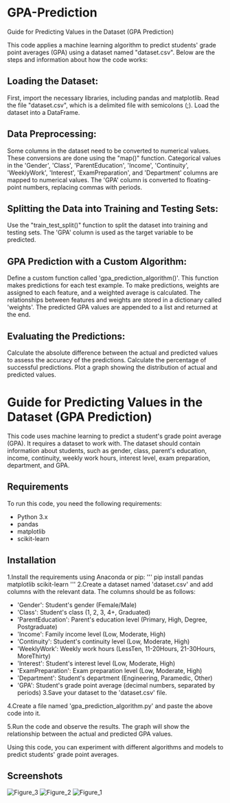 # GPA-Prediction
Guide for Predicting Values in the Dataset (GPA Prediction)

This code applies a machine learning algorithm to predict students' grade point averages (GPA) using a dataset named "dataset.csv". Below are the steps and information about how the code works:

## Loading the Dataset:

First, import the necessary libraries, including pandas and matplotlib.
Read the file "dataset.csv", which is a delimited file with semicolons (;).
Load the dataset into a DataFrame.

## Data Preprocessing:

Some columns in the dataset need to be converted to numerical values. These conversions are done using the "map()" function.
Categorical values in the 'Gender', 'Class', 'ParentEducation', 'Income', 'Continuity', 'WeeklyWork', 'Interest', 'ExamPreparation', and 'Department' columns are mapped to numerical values.
The 'GPA' column is converted to floating-point numbers, replacing commas with periods.

## Splitting the Data into Training and Testing Sets:

Use the "train_test_split()" function to split the dataset into training and testing sets.
The 'GPA' column is used as the target variable to be predicted.

## GPA Prediction with a Custom Algorithm:

Define a custom function called 'gpa_prediction_algorithm()'. This function makes predictions for each test example.
To make predictions, weights are assigned to each feature, and a weighted average is calculated.
The relationships between features and weights are stored in a dictionary called 'weights'.
The predicted GPA values are appended to a list and returned at the end.

## Evaluating the Predictions:

Calculate the absolute difference between the actual and predicted values to assess the accuracy of the predictions.
Calculate the percentage of successful predictions.
Plot a graph showing the distribution of actual and predicted values.

# Guide for Predicting Values in the Dataset (GPA Prediction)
This code uses machine learning to predict a student's grade point average (GPA). It requires a dataset to work with. The dataset should contain information about students, such as gender, class, parent's education, income, continuity, weekly work hours, interest level, exam preparation, department, and GPA.

## Requirements
To run this code, you need the following requirements:

- Python 3.x
- pandas
- matplotlib
- scikit-learn
## Installation
1.Install the requirements using Anaconda or pip:
''' pip install pandas matplotlib scikit-learn '''
2.Create a dataset named 'dataset.csv' and add columns with the relevant data. The columns should be as follows:

- 'Gender': Student's gender (Female/Male)
- 'Class': Student's class (1, 2, 3, 4+, Graduated)
- 'ParentEducation': Parent's education level (Primary, High, Degree, Postgraduate)
- 'Income': Family income level (Low, Moderate, High)
- 'Continuity': Student's continuity level (Low, Moderate, High)
- 'WeeklyWork': Weekly work hours (LessTen, 11-20Hours, 21-30Hours, MoreThirty)
- 'Interest': Student's interest level (Low, Moderate, High)
- 'ExamPreparation': Exam preparation level (Low, Moderate, High)
- 'Department': Student's department (Engineering, Paramedic, Other)
- 'GPA': Student's grade point average (decimal numbers, separated by periods)
3.Save your dataset to the 'dataset.csv' file.

4.Create a file named 'gpa_prediction_algorithm.py' and paste the above code into it.

5.Run the code and observe the results. The graph will show the relationship between the actual and predicted GPA values.

Using this code, you can experiment with different algorithms and models to predict students' grade point averages.

## Screenshots

![Figure_3](https://github.com/Alper-Eren/GPAPrediction/assets/100538269/7f445811-5267-4dc9-acc2-6a3a1c4ae93d)
![Figure_2](https://github.com/Alper-Eren/GPAPrediction/assets/100538269/df59c159-a8ba-4cc4-8203-68bcd3d179a7)
![Figure_1](https://github.com/Alper-Eren/GPAPrediction/assets/100538269/ed6c80f1-dc7b-4ae8-9586-566f08dd9599)


